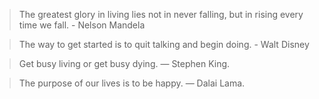 > The greatest glory in living lies not in never falling, but in rising every time we fall. - Nelson Mandela

> The way to get started is to quit talking and begin doing. - Walt Disney

> Get busy living or get busy dying. — Stephen King.

> The purpose of our lives is to be happy. — Dalai Lama.
